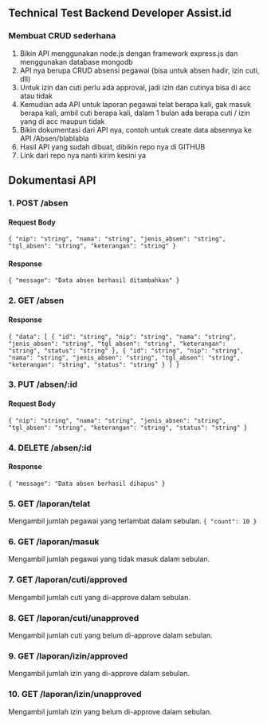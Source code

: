 ## Technical Test Backend Developer Assist.id

### Membuat CRUD sederhana

1. Bikin API menggunakan node.js dengan framework express.js dan menggunakan database
   mongodb
2. API nya berupa CRUD absensi pegawai (bisa untuk absen hadir, izin cuti, dll)
3. Untuk izin dan cuti perlu ada approval, jadi izin dan cutinya bisa di acc atau tidak
4. Kemudian ada API untuk laporan pegawai telat berapa kali, gak masuk berapa kali, ambil cuti
   berapa kali, dalam 1 bulan ada berapa cuti / izin yang di acc maupun tidak
5. Bikin dokumentasi dari API nya, contoh untuk create data absennya ke API /Absen/blablabla
6. Hasil API yang sudah dibuat, dibikin repo nya di GITHUB
7. Link dari repo nya nanti kirim kesini ya

## Dokumentasi API

### 1. POST /absen

#### Request Body

`{
  "nip": "string",
  "nama": "string",
  "jenis_absen": "string",
  "tgl_absen": "string",
  "keterangan": "string"
}`

#### Response

`{
  "message": "Data absen berhasil ditambahkan"
}`

### 2. GET /absen

#### Response

`{
  "data": [
    {
      "id": "string",
      "nip": "string",
      "nama": "string",
      "jenis_absen": "string",
      "tgl_absen": "string",
      "keterangan": "string",
      "status": "string"
    },
    {
      "id": "string",
      "nip": "string",
      "nama": "string",
      "jenis_absen": "string",
      "tgl_absen": "string",
      "keterangan": "string",
      "status": "string"
    }
  ]
}
`

### 3. PUT /absen/:id

#### Request Body

`{
  "nip": "string",
  "nama": "string",
  "jenis_absen": "string",
  "tgl_absen": "string",
  "keterangan": "string",
  "status": "string"
}
`

### 4. DELETE /absen/:id

#### Response

`{
  "message": "Data absen berhasil dihapus"
}
`

### 5. GET /laporan/telat

Mengambil jumlah pegawai yang terlambat dalam sebulan.
`{
  "count": 10
}
`

### 6. GET /laporan/masuk

Mengambil jumlah pegawai yang tidak masuk dalam sebulan.

### 7. GET /laporan/cuti/approved

Mengambil jumlah cuti yang di-approve dalam sebulan.

### 8. GET /laporan/cuti/unapproved

Mengambil jumlah cuti yang belum di-approve dalam sebulan.

### 9. GET /laporan/izin/approved

Mengambil jumlah izin yang di-approve dalam sebulan.

### 10. GET /laporan/izin/unapproved

Mengambil jumlah izin yang belum di-approve dalam sebulan.
